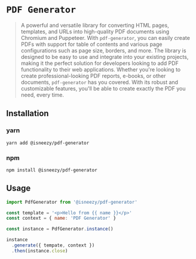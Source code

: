 # `PDF Generator`

> A powerful and versatile library for converting HTML pages, templates, and URLs into high-quality PDF documents using Chromium and Puppeteer. 
> With `pdf-generator`, you can easily create PDFs with support for table of contents and various page configurations such as page size, borders, and more. The library is designed to be easy to use and integrate into your existing projects, making it the perfect solution for developers looking to add PDF functionality to their web applications. Whether you're looking to create professional-looking PDF reports, e-books, or other documents, `pdf-generator` has you covered. With its robust and customizable features, you'll be able to create exactly the PDF you need, every time.

## Installation

### yarn
```shell
yarn add @isneezy/pdf-generator
```

### npm
```shell
npm install @isneezy/pdf-generator
```

## Usage

```js
import PdfGenerator from '@isneezy/pdf-generator'

const template = '<p>Hello from {{ name }}</p>'
const context = { name: 'PDF Generator' }

const instance = PdfGenerator.instance()

instance
  .generate({ tempate, context })
  .then(instance.close)
```
